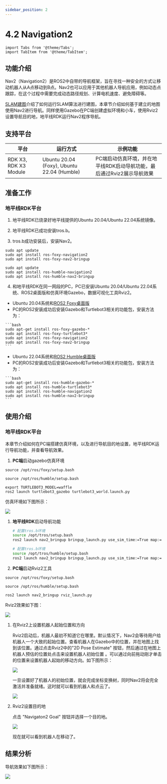 ```yaml
---
sidebar_position: 2
---
```


# 4.2 Navigation2

```mdx-code-block
import Tabs from '@theme/Tabs';
import TabItem from '@theme/TabItem';
```

## 功能介绍

Nav2（Navigation2）是ROS2中自带的导航框架，旨在寻找一种安全的方式让移动机器人从A点移动到B点。Nav2也可以应用于其他机器人导航应用，例如动态点跟踪，在这个过程中需要完成动态路径规划、计算电机速度、避免障碍等。

[SLAM建图](./slam)介绍了如何运行SLAM算法进行建图，本章节介绍如何基于建立的地图使用Nav2进行导航。同样使用Gazebo在PC端创建虚拟环境和小车，使用Rviz2设置导航目的地，地平线RDK运行Nav2程序导航。


## 支持平台

| 平台    | 运行方式     | 示例功能                       |
| ------- | ------------ | ------------------------------ |
| RDK X3, RDK X3 Module | Ubuntu 20.04 (Foxy), Ubuntu 22.04 (Humble) | PC端启动仿真环境，并在地平线RDK启动导航功能，最后通过Rviz2展示导航效果 |

## 准备工作

### 地平线RDK平台

1. 地平线RDK已烧录好地平线提供的Ubuntu 20.04/Ubuntu 22.04系统镜像。

2. 地平线RDK已成功安装tros.b。

3. tros.b成功安装后，安装Nav2。

 <Tabs groupId="tros-distro">
 <TabItem value="foxy" label="Foxy">

   ```shell
   sudo apt update 
   sudo apt install ros-foxy-navigation2
   sudo apt install ros-foxy-nav2-bringup
   ```

 </TabItem>
 <TabItem value="humble" label="Humble">

   ```shell
   sudo apt update 
   sudo apt install ros-humble-navigation2
   sudo apt install ros-humble-nav2-bringup
   ```

 </TabItem>
 </Tabs>

4. 和地平线RDK在同一网段的PC，PC已安装Ubuntu 20.04/Ubuntu 22.04系统、ROS2桌面版和仿真环境Gazebo，数据可视化工具Rviz2。

 <Tabs groupId="tros-distro">
 <TabItem value="foxy" label="Foxy">

   - Ubuntu 20.04系统和[ROS2 Foxy桌面版](https://docs.ros.org/en/foxy/Installation/Ubuntu-Install-Debians.html)
   - PC的ROS2安装成功后安装Gazebo和Turtlebot3相关的功能包，安装方法为：

    ```bash
    sudo apt-get install ros-foxy-gazebo-*
    sudo apt install ros-foxy-turtlebot3*
    sudo apt install ros-foxy-navigation2
    sudo apt install ros-foxy-nav2-bringup
    ```

 </TabItem>
 <TabItem value="humble" label="Humble">

   - Ubuntu 22.04系统和[ROS2 Humble桌面版](https://docs.ros.org/en/humble/Installation/Ubuntu-Install-Debians.html)
   - PC的ROS2安装成功后安装Gazebo和Turtlebot3相关的功能包，安装方法为：

    ```bash
    sudo apt-get install ros-humble-gazebo-*
    sudo apt install ros-humble-turtlebot3*
    sudo apt install ros-humble-navigation2
    sudo apt install ros-humble-nav2-bringup
    ```

 </TabItem>
 </Tabs>

## 使用介绍

### 地平线RDK平台

本章节介绍如何在PC端搭建仿真环境，以及进行导航目的地设置，地平线RDK运行导航功能，并查看导航效果。

1. **PC端**启动gazebo仿真环境

<Tabs groupId="tros-distro">
<TabItem value="foxy" label="Foxy">

   ```shell
   source /opt/ros/foxy/setup.bash
   ```

</TabItem>
<TabItem value="humble" label="Humble">

   ```shell
   source /opt/ros/humble/setup.bash
   ```

</TabItem>
</Tabs>

   ```shell
   export TURTLEBOT3_MODEL=waffle
   ros2 launch turtlebot3_gazebo turtlebot3_world.launch.py
   ```

   仿真环境如下图所示：

   ![](/../static/img/05_Robot_development/04_apps/image/nav2/gazebo.png)

1. **地平线RDK**启动导航功能

   <Tabs groupId="tros-distro">
   <TabItem value="foxy" label="Foxy">

   ```bash
   # 配置tros.b环境
   source /opt/tros/setup.bash
   ros2 launch nav2_bringup bringup_launch.py use_sim_time:=True map:=/opt/ros/foxy/share/nav2_bringup/maps/turtlebot3_world.yaml
   ```

   </TabItem>

   <TabItem value="humble" label="Humble">

   ```bash
   # 配置tros.b环境
   source /opt/tros/humble/setup.bash
   ros2 launch nav2_bringup bringup_launch.py use_sim_time:=True map:=/opt/ros/humble/share/nav2_bringup/maps/turtlebot3_world.yaml
   ```

   </TabItem>

   </Tabs>

2. **PC端**启动Rviz2工具

<Tabs groupId="tros-distro">
<TabItem value="foxy" label="Foxy">

   ```shell
   source /opt/ros/foxy/setup.bash
   ```

</TabItem>
<TabItem value="humble" label="Humble">

   ```shell
   source /opt/ros/humble/setup.bash
   ```

</TabItem>
</Tabs>

   ```shell
   ros2 launch nav2_bringup rviz_launch.py
   ```

   Rviz2效果如下图：

   ![](/../static/img/05_Robot_development/04_apps/image/nav2/rviz.png)

1. 在Rviz2上设置机器人起始位置和方向

   Rviz2启动后，机器人最初不知道它在哪里。默认情况下，Nav2会等待用户给机器人一个大致的起始位置。查看机器人在Gazebo中的位置，并在地图上找到该位置。通过点击Rviz2中的"2D Pose Estimate" 按钮，然后通过在地图上机器人预估的位置处点击来设置机器人初始位置 。可以通过向前拖动刚才单击的位置来设置机器人起始的移动方向。如下图所示：

   ![](/../static/img/05_Robot_development/04_apps/image/nav2/rviz_init.png)

   一旦设置好了机器人的初始位置，就会完成坐标变换树，同时Nav2将会完全激活并准备就绪。这时就可以看到机器人和点云了。

   ![](/../static/img/05_Robot_development/04_apps/image/nav2/rviz_start.png)

2. Rviz2设置目的地

   点击 "Navigaton2 Goal" 按钮并选择一个目的地。

   ![](/../static/img/05_Robot_development/04_apps/image/nav2/rviz_goal.png)

   现在就可以看到机器人在移动了。

## 结果分析

导航效果如下图所示：

![](/../static/img/05_Robot_development/04_apps/image/nav2/rviz_nav2.gif)
